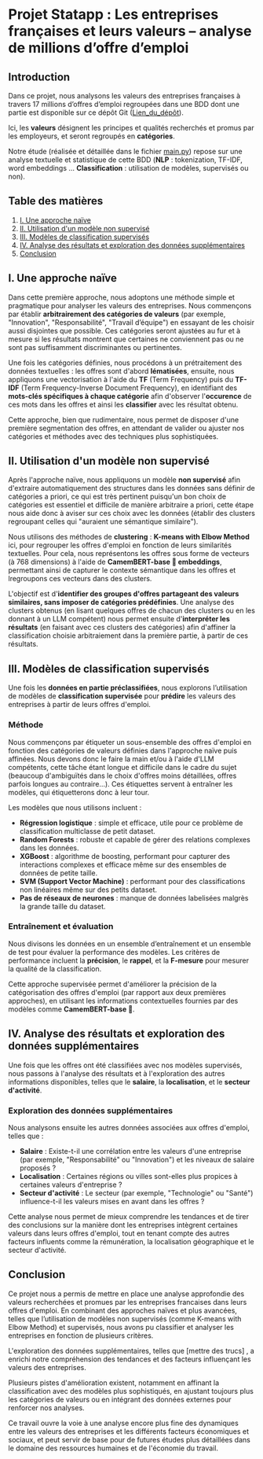 # **Projet Statapp** : Les entreprises françaises et leurs valeurs – analyse de millions d’offre d’emploi 

## **Introduction**  
Dans ce projet, nous analysons les valeurs des entreprises françaises à travers 17 millions d’offres d’emploi regroupées dans une BDD dont une partie est disponible sur ce dépôt Git ([Lien_du_dépôt](https://github.com/philipython/statapp)). 

Ici, les **valeurs** désignent les principes et qualités recherchés et promus par les employeurs, et seront regroupés en **catégories**. 

Notre étude (réalisée et détaillée dans le fichier [main.py](https://github.com/philipython/statapp/blob/main/main.ipynb)) repose sur une analyse textuelle et statistique de cette BDD (**NLP** : tokenization, TF-IDF, word embeddings ...
**Classification** : utilisation de modèles, supervisés ou non).

## Table des matières
1. [I. Une approche naïve](#i-une-approche-naïve)
2. [II. Utilisation d'un modèle non supervisé](#ii-utilisation-dun-modèle-non-supervisé)
3. [III. Modèles de classification supervisés](#iii-modèles-de-classification-supervisés)
4. [IV. Analyse des résultats et exploration des données supplémentaires](#iv-analyse-des-résultats-et-exploration-des-données-supplémentaires)
5. [Conclusion](#conclusion)

## **I. Une approche naïve** 

Dans cette première approche, nous adoptons une méthode simple et pragmatique pour analyser les valeurs des entreprises. Nous commençons par établir **arbitrairement des catégories de valeurs** (par exemple, "Innovation", "Responsabilité", "Travail d’équipe") en essayant de les choisir aussi disjointes que possible. Ces catégories seront ajustées au fur et à mesure si les résultats montrent que certaines ne conviennent pas ou ne sont pas suffisamment discriminantes ou pertinentes.

Une fois les catégories définies, nous procédons à un prétraitement des données textuelles : les offres sont d'abord **lématisées**, ensuite, nous appliquons une vectorisation à l'aide du **TF** (Term Frequency) puis du **TF-IDF** (Term Frequency-Inverse Document Frequency), en identifiant des **mots-clés spécifiques à chaque catégorie** afin d'observer l'**occurence** de ces mots dans les offres et ainsi les **classifier** avec les résultat obtenu.

Cette approche, bien que rudimentaire, nous permet de disposer d'une première segmentation des offres, en attendant de valider ou ajuster nos catégories et méthodes avec des techniques plus sophistiquées.

## **II. Utilisation d'un modèle non supervisé**  

Après l'approche naïve, nous appliquons un modèle **non supervisé** afin d'extraire automatiquement des structures dans les données sans définir de catégories a priori, ce qui est très pertinent puisqu'un bon choix de catégories est essentiel et difficile de manière arbitraire a priori, cette étape nous aide donc à aviser sur ces choix avec les données (établir des clusters regroupant celles qui "auraient une sémantique similaire").

Nous utilisons des méthodes de **clustering** : **K-means with Elbow Method** ici, pour regrouper les offres d'emploi en fonction de leurs similarités textuelles. Pour cela, nous représentons les offres sous forme de vecteurs (à 768 dimensions) à l'aide de **CamemBERT-base 🧀 embeddings**, permettant ainsi de capturer le contexte sémantique dans les offres et lregroupons ces vecteurs dans des clusters.

L'objectif est d'**identifier des groupes d'offres partageant des valeurs similaires, sans imposer de catégories prédéfinies**. Une analyse des clusters obtenus (en lisant quelques offres de chacun des clusters ou en les donnant à un LLM compétent) nous permet ensuite d'**interpréter les résultats** (en faisant avec ces clusters des catégories) afin d'affiner la classification choisie arbitraiement dans la première partie, à partir de ces résultats.

## **III. Modèles de classification supervisés**

Une fois les **données en partie préclassifiées**, nous explorons l’utilisation de modèles de **classification supervisée** pour **prédire** les valeurs des entreprises à partir de leurs offres d'emploi.

### **Méthode**

Nous commençons par étiqueter un sous-ensemble des offres d'emploi en fonction des catégories de valeurs définies dans l'approche naïve puis affinées. Nous devons donc le faire la main et/ou à l'aide d'LLM compétents, cette tâche étant longue et difficile dans le cadre du sujet (beaucoup d'ambiguïtés dans le choix d'offres moins détaillées, offres parfois longues au contraire...). Ces étiquettes servent à entraîner les modèles, qui étiquetterons donc à leur tour.

Les modèles que nous utilisons incluent :  
- **Régression logistique** : simple et efficace, utile pour ce problème de classification multiclasse de petit dataset.  
- **Random Forests** : robuste et capable de gérer des relations complexes dans les données.
- **XGBoost** : algorithme de boosting, performant pour capturer des interactions complexes et efficace même sur des ensembles de données de petite taille.
- **SVM (Support Vector Machine)** : performant pour des classifications non linéaires même sur des petits dataset.  
- **Pas de réseaux de neurones** : manque de données labelisées malgrès la grande taille du dataset.

### **Entraînement et évaluation**

Nous divisons les données en un ensemble d’entraînement et un ensemble de test pour évaluer la performance des modèles. Les critères de performance incluent la **précision**, le **rappel**, et la **F-mesure** pour mesurer la qualité de la classification.

Cette approche supervisée permet d'améliorer la précision de la catégorisation des offres d'emploi (par rapport aux deux premières approches), en utilisant les informations contextuelles fournies par des modèles comme **CamemBERT-base 🧀**.

## **IV. Analyse des résultats et exploration des données supplémentaires**

Une fois que les offres ont été classifiées avec nos modèles supervisés, nous passons à l'analyse des résultats et à l'exploration des autres informations disponibles, telles que le **salaire**, la **localisation**, et le **secteur d'activité**.

### **Exploration des données supplémentaires**

Nous analysons ensuite les autres données associées aux offres d'emploi, telles que :  
- **Salaire** : Existe-t-il une corrélation entre les valeurs d'une entreprise (par exemple, "Responsabilité" ou "Innovation") et les niveaux de salaire proposés ?
- **Localisation** : Certaines régions ou villes sont-elles plus propices à certaines valeurs d'entreprise ?  
- **Secteur d'activité** : Le secteur (par exemple, "Technologie" ou "Santé") influence-t-il les valeurs mises en avant dans les offres ?

Cette analyse nous permet de mieux comprendre les tendances et de tirer des conclusions sur la manière dont les entreprises intègrent certaines valeurs dans leurs offres d'emploi, tout en tenant compte des autres facteurs influents comme la rémunération, la localisation géographique et le secteur d'activité.

## **Conclusion**

Ce projet nous a permis de mettre en place une analyse approfondie des valeurs recherchées et promues par les entreprises francaises dans leurs offres d'emploi. En combinant des approches naïves et plus avancées, telles que l’utilisation de modèles non supervisés (comme K-means with Elbow Method) et supervisés, nous avons pu classifier et analyser les entreprises en fonction de plusieurs critères.

L'exploration des données supplémentaires, telles que [mettre des trucs] , a enrichi notre compréhension des tendances et des facteurs influençant les valeurs des entreprises. 

Plusieurs pistes d'amélioration existent, notamment en affinant la classification avec des modèles plus sophistiqués, en ajustant toujours plus les catégories de valeurs ou en intégrant des données externes pour renforcer nos analyses. 

Ce travail ouvre la voie à une analyse encore plus fine des dynamiques entre les valeurs des entreprises et les différents facteurs économiques et sociaux, et peut servir de base pour de futures études plus détaillées dans le domaine des ressources humaines et de l'économie du travail.
